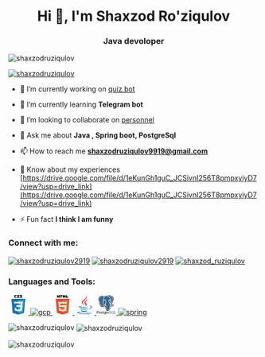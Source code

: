 <h1 align="center">Hi 👋, I'm Shaxzod Ro'ziqulov</h1>
<h3 align="center">Java devoloper</h3>

<p align="left"> <img src="https://komarev.com/ghpvc/?username=shaxzodruziqulov&label=Profile%20views&color=0e75b6&style=flat" alt="shaxzodruziqulov" /> </p>

<p align="left"> <a href="https://github.com/ryo-ma/github-profile-trophy"><img src="https://github-profile-trophy.vercel.app/?username=shaxzodruziqulov" alt="shaxzodruziqulov" /></a> </p>

- 🔭 I’m currently working on [quiz.bot](https://github.com/ShaxzodRuziqulov/quiz.bot)

- 🌱 I’m currently learning **Telegram bot**

- 👯 I’m looking to collaborate on [personnel](https://github.com/ShaxzodRuziqulov/personnel)

- 💬 Ask me about **Java , Spring boot, PostgreSql**

- 📫 How to reach me **shaxzodruziqulov9919@gmail.com**

- 📄 Know about my experiences [https://drive.google.com/file/d/1eKunGh1guC_JCSivnI256T8pmpxyiyD7/view?usp=drive_link](https://drive.google.com/file/d/1eKunGh1guC_JCSivnI256T8pmpxyiyD7/view?usp=drive_link)

- ⚡ Fun fact **I think I am funny**

<h3 align="left">Connect with me:</h3>
<p align="left">
<a href="https://linkedin.com/in/shaxzodruziqulov2919" target="blank"><img align="center" src="https://raw.githubusercontent.com/rahuldkjain/github-profile-readme-generator/master/src/images/icons/Social/linked-in-alt.svg" alt="shaxzodruziqulov2919" height="30" width="40" /></a>
<a href="https://fb.com/shaxzodruziqulov2919" target="blank"><img align="center" src="https://raw.githubusercontent.com/rahuldkjain/github-profile-readme-generator/master/src/images/icons/Social/facebook.svg" alt="shaxzodruziqulov2919" height="30" width="40" /></a>
<a href="https://instagram.com/shaxzod_ruziqulov" target="blank"><img align="center" src="https://raw.githubusercontent.com/rahuldkjain/github-profile-readme-generator/master/src/images/icons/Social/instagram.svg" alt="shaxzod_ruziqulov" height="30" width="40" /></a>
</p>

<h3 align="left">Languages and Tools:</h3>
<p align="left"> <a href="https://www.w3schools.com/css/" target="_blank" rel="noreferrer"> <img src="https://raw.githubusercontent.com/devicons/devicon/master/icons/css3/css3-original-wordmark.svg" alt="css3" width="40" height="40"/> </a> <a href="https://cloud.google.com" target="_blank" rel="noreferrer"> <img src="https://www.vectorlogo.zone/logos/google_cloud/google_cloud-icon.svg" alt="gcp" width="40" height="40"/> </a> <a href="https://www.w3.org/html/" target="_blank" rel="noreferrer"> <img src="https://raw.githubusercontent.com/devicons/devicon/master/icons/html5/html5-original-wordmark.svg" alt="html5" width="40" height="40"/> </a> <a href="https://www.java.com" target="_blank" rel="noreferrer"> <img src="https://raw.githubusercontent.com/devicons/devicon/master/icons/java/java-original.svg" alt="java" width="40" height="40"/> </a> <a href="https://www.postgresql.org" target="_blank" rel="noreferrer"> <img src="https://raw.githubusercontent.com/devicons/devicon/master/icons/postgresql/postgresql-original-wordmark.svg" alt="postgresql" width="40" height="40"/> </a> <a href="https://spring.io/" target="_blank" rel="noreferrer"> <img src="https://www.vectorlogo.zone/logos/springio/springio-icon.svg" alt="spring" width="40" height="40"/> </a> </p>

<p><img align="left" src="https://github-readme-stats.vercel.app/api/top-langs?username=shaxzodruziqulov&show_icons=true&locale=en&layout=compact" alt="shaxzodruziqulov" /></p>

<p>&nbsp;<img align="center" src="https://github-readme-stats.vercel.app/api?username=shaxzodruziqulov&show_icons=true&locale=en" alt="shaxzodruziqulov" /></p>

<p><img align="center" src="https://github-readme-streak-stats.herokuapp.com/?user=shaxzodruziqulov&" alt="shaxzodruziqulov" /></p>
